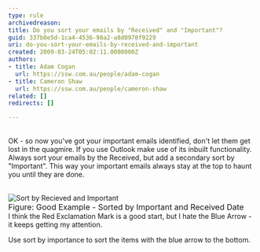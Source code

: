 ```yaml
---
type: rule
archivedreason: 
title: Do you sort your emails by "Received" and "Important"?
guid: 337b0e5d-1ca4-4536-98a2-a8d0978f9229
uri: do-you-sort-your-emails-by-received-and-important
created: 2009-03-24T05:02:11.0000000Z
authors:
- title: Adam Cogan
  url: https://ssw.com.au/people/adam-cogan
- title: Cameron Shaw
  url: https://ssw.com.au/people/cameron-shaw
related: []
redirects: []

---
```



<br>OK - so now you've got your important emails identified, don't let them get lost in the quagmire. If you use Outlook make use of its inbuilt functionality. Always sort your emails by the Received, but add a secondary sort by &quot;Important&quot;. This way your important emails always stay at the top to haunt you until they are done. 
<br><excerpt class='endintro'></excerpt><br>
<div><p><img class="ms-rteCustom-ImageArea" alt="Sort by Recieved and Important" src="/Communication/RulesToBetterEmail/PublishingImages/OutlookSortbyReceivedThenImportant.gif" /><br><font class="ms-rteCustom-FigureGood" size="+0">Figure&#58; Good Example - Sorted by Important and Received Date</font><br>I think the Red Exclamation Mark is a good start, but I hate the Blue Arrow - it keeps getting my attention.</p>
<p>Use sort by importance to sort the items with the blue arrow to the bottom. </p></div>


